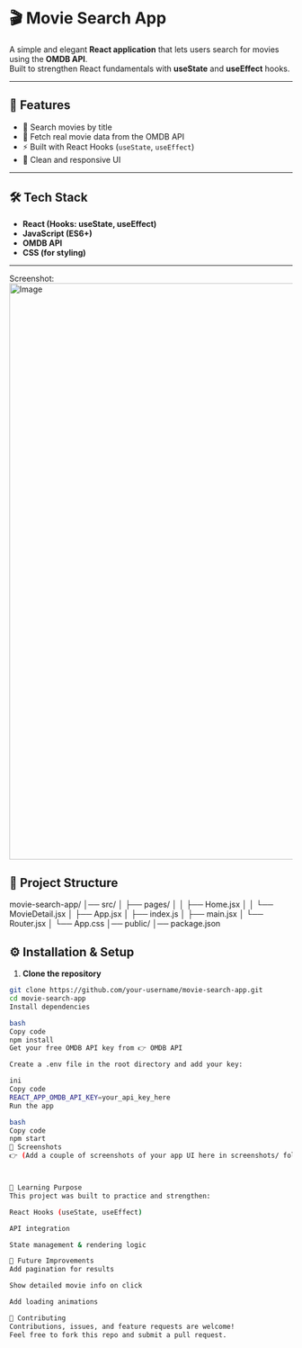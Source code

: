 # 🎬 Movie Search App  

A simple and elegant **React application** that lets users search for movies using the **OMDB API**.  
Built to strengthen React fundamentals with **useState** and **useEffect** hooks.  

---

## 🚀 Features  
- 🔎 Search movies by title  
- 🎥 Fetch real movie data from the OMDB API  
- ⚡ Built with React Hooks (`useState`, `useEffect`)  
- 🎨 Clean and responsive UI  

---

## 🛠️ Tech Stack  
- **React (Hooks: useState, useEffect)**  
- **JavaScript (ES6+)**  
- **OMDB API**  
- **CSS (for styling)**  

---

Screenshot:<img width="1280" height="1024" alt="Image" src="https://github.com/user-attachments/assets/71a67eab-9248-4a9f-9209-bac24edf6efa" />

## 📂 Project Structure  
movie-search-app/
│── src/
│ ├── pages/
│ │ ├── Home.jsx
│ │ └── MovieDetail.jsx
│ ├── App.jsx
│ ├── index.js
│ ├── main.jsx
│ └── Router.jsx
│ └── App.css
│── public/
│── package.json

## ⚙️ Installation & Setup  

1. **Clone the repository**  
```bash
git clone https://github.com/your-username/movie-search-app.git
cd movie-search-app
Install dependencies

bash
Copy code
npm install
Get your free OMDB API key from 👉 OMDB API

Create a .env file in the root directory and add your key:

ini
Copy code
REACT_APP_OMDB_API_KEY=your_api_key_here
Run the app

bash
Copy code
npm start
📸 Screenshots
👉 (Add a couple of screenshots of your app UI here in screenshots/ folder)



🎯 Learning Purpose
This project was built to practice and strengthen:

React Hooks (useState, useEffect)

API integration

State management & rendering logic

🌟 Future Improvements
Add pagination for results

Show detailed movie info on click

Add loading animations

🤝 Contributing
Contributions, issues, and feature requests are welcome!
Feel free to fork this repo and submit a pull request.
